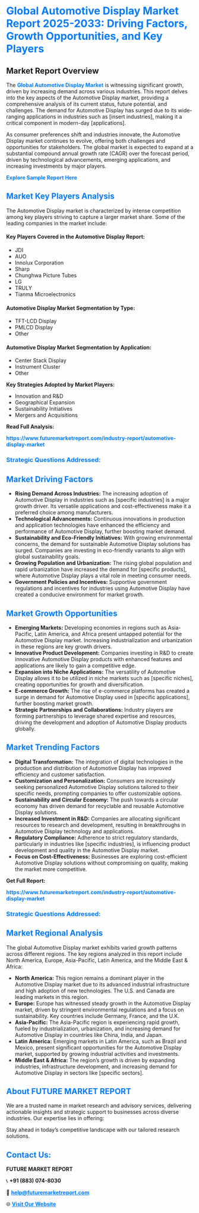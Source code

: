 <h1 style="color: #007BFF;">Global Automotive Display Market Report 2025-2033: Driving Factors, Growth Opportunities, and Key Players</h1>

<section id="overview">
<h2>Market Report Overview</h2>
<p>The <a href="https://www.futuremarketreport.com/industry-report/automotive-display-market" style="color: #007BFF; text-decoration: none;"><strong>Global Automotive Display Market</strong></a> is witnessing significant growth, driven by increasing demand across various industries. This report delves into the key aspects of the Automotive Display market, providing a comprehensive analysis of its current status, future potential, and challenges. The demand for Automotive Display has surged due to its wide-ranging applications in industries such as [insert industries], making it a critical component in modern-day [applications].</p>
<p>As consumer preferences shift and industries innovate, the Automotive Display market continues to evolve, offering both challenges and opportunities for stakeholders. The global market is expected to expand at a substantial compound annual growth rate (CAGR) over the forecast period, driven by technological advancements, emerging applications, and increasing investments by major players.</p>
</section>

<section id="overview">
<p><a href="https://www.futuremarketreport.com/request-sample/reportId=25975" style="color: #007BFF; text-decoration: none;"><strong>Explore Sample Report Here</strong></a></p>
</section>

<section id="key-players">
<h2 style="color: #007BFF;">Market Key Players Analysis</h2>
<p>The Automotive Display market is characterized by intense competition among key players striving to capture a larger market share. Some of the leading companies in the market include:</p>
<h4>Key Players Covered in the Automotive Display Report:</h4>
<ul><li>JDI</li><li>AUO</li><li>Innolux Corporation</li><li>Sharp</li><li>Chunghwa Picture Tubes</li><li>LG</li><li>TRULY</li><li>Tianma Microelectronics</li></ul>
<h4>Automotive Display Market Segmentation by Type:</h4>
<ul><li>TFT-LCD Display</li><li>PMLCD Display</li><li>Other</li></ul>

<h4>Automotive Display Market Segmentation by Application:</h4>
<ul><li>Center Stack Display</li><li>Instrument Cluster</li><li>Other</li></ul>
<p><strong>Key Strategies Adopted by Market Players:</strong></p>
<ul>
<li>Innovation and R&D</li>
<li>Geographical Expansion</li>
<li>Sustainability Initiatives</li>
<li>Mergers and Acquisitions</li>
</ul>
</section>

<section>
<p><strong>Read Full Analysis: </strong></p><a href="https://www.futuremarketreport.com/industry-report/automotive-display-market" style="color: #007BFF; text-decoration: none;"><strong>https://www.futuremarketreport.com/industry-report/automotive-display-market</strong></a>
<h3 style="color: #007BFF;">Strategic Questions Addressed:</h3>
</section>

<section id="driving-factors">
<h2 style="color: #007BFF;">Market Driving Factors</h2>
<ul>
<li><strong>Rising Demand Across Industries:</strong> The increasing adoption of Automotive Display in industries such as [specific industries] is a major growth driver. Its versatile applications and cost-effectiveness make it a preferred choice among manufacturers.</li>
<li><strong>Technological Advancements:</strong> Continuous innovations in production and application technologies have enhanced the efficiency and performance of Automotive Display, further boosting market demand.</li>
<li><strong>Sustainability and Eco-Friendly Initiatives:</strong> With growing environmental concerns, the demand for sustainable Automotive Display solutions has surged. Companies are investing in eco-friendly variants to align with global sustainability goals.</li>
<li><strong>Growing Population and Urbanization:</strong> The rising global population and rapid urbanization have increased the demand for [specific products], where Automotive Display plays a vital role in meeting consumer needs.</li>
<li><strong>Government Policies and Incentives:</strong> Supportive government regulations and incentives for industries using Automotive Display have created a conducive environment for market growth.</li>
</ul>
</section>

<section id="growth-opportunities">
<h2 style="color: #007BFF;">Market Growth Opportunities</h2>
<ul>
<li><strong>Emerging Markets:</strong> Developing economies in regions such as Asia-Pacific, Latin America, and Africa present untapped potential for the Automotive Display market. Increasing industrialization and urbanization in these regions are key growth drivers.</li>
<li><strong>Innovative Product Development:</strong> Companies investing in R&D to create innovative Automotive Display products with enhanced features and applications are likely to gain a competitive edge.</li>
<li><strong>Expansion into Niche Applications:</strong> The versatility of Automotive Display allows it to be utilized in niche markets such as [specific niches], creating opportunities for growth and diversification.</li>
<li><strong>E-commerce Growth:</strong> The rise of e-commerce platforms has created a surge in demand for Automotive Display used in [specific applications], further boosting market growth.</li>
<li><strong>Strategic Partnerships and Collaborations:</strong> Industry players are forming partnerships to leverage shared expertise and resources, driving the development and adoption of Automotive Display products globally.</li>
</ul>
</section>

<section id="trending-factors">
<h2 style="color: #007BFF;">Market Trending Factors</h2>
<ul>
<li><strong>Digital Transformation:</strong> The integration of digital technologies in the production and distribution of Automotive Display has improved efficiency and customer satisfaction.</li>
<li><strong>Customization and Personalization:</strong> Consumers are increasingly seeking personalized Automotive Display solutions tailored to their specific needs, prompting companies to offer customizable options.</li>
<li><strong>Sustainability and Circular Economy:</strong> The push towards a circular economy has driven demand for recyclable and reusable Automotive Display solutions.</li>
<li><strong>Increased Investment in R&D:</strong> Companies are allocating significant resources to research and development, resulting in breakthroughs in Automotive Display technology and applications.</li>
<li><strong>Regulatory Compliance:</strong> Adherence to strict regulatory standards, particularly in industries like [specific industries], is influencing product development and quality in the Automotive Display market.</li>
<li><strong>Focus on Cost-Effectiveness:</strong> Businesses are exploring cost-efficient Automotive Display solutions without compromising on quality, making the market more competitive.</li>
</ul>
</section>

<section>
<p><strong>Get Full Report: </strong></p><a href="https://www.futuremarketreport.com/industry-report/automotive-display-market" style="color: #007BFF; text-decoration: none;"><strong>https://www.futuremarketreport.com/industry-report/automotive-display-market</strong></a>
<h3 style="color: #007BFF;">Strategic Questions Addressed:</h3>
</section>


<section id="regional-analysis">
<h2 style="color: #007BFF;">Market Regional Analysis</h2>
<p>The global Automotive Display market exhibits varied growth patterns across different regions. The key regions analyzed in this report include North America, Europe, Asia-Pacific, Latin America, and the Middle East & Africa:</p>
<ul>
<li><strong>North America:</strong> This region remains a dominant player in the Automotive Display market due to its advanced industrial infrastructure and high adoption of new technologies. The U.S. and Canada are leading markets in this region.</li>
<li><strong>Europe:</strong> Europe has witnessed steady growth in the Automotive Display market, driven by stringent environmental regulations and a focus on sustainability. Key countries include Germany, France, and the U.K.</li>
<li><strong>Asia-Pacific:</strong> The Asia-Pacific region is experiencing rapid growth, fueled by industrialization, urbanization, and increasing demand for Automotive Display in countries like China, India, and Japan.</li>
<li><strong>Latin America:</strong> Emerging markets in Latin America, such as Brazil and Mexico, present significant opportunities for the Automotive Display market, supported by growing industrial activities and investments.</li>
<li><strong>Middle East & Africa:</strong> The region’s growth is driven by expanding industries, infrastructure development, and increasing demand for Automotive Display in sectors like [specific sectors].</li>
</ul>
</section>

<footer>
<h2 style="color: #007BFF;">About FUTURE MARKET REPORT</h2>
<p>We are a trusted name in market research and advisory services, delivering actionable insights and strategic support to businesses across diverse industries. Our expertise lies in offering:</p>

<p>Stay ahead in today’s competitive landscape with our tailored research solutions.</p>

<h2 style="color: #007BFF;">Contact Us:</h2>
<p><strong>FUTURE MARKET REPORT</strong></p>
<p>📞 <strong>+91 (883) 074-8030</strong></p>
<p>📧 <strong><a href="mailto:help@futuremarketreport.com" style="color: #007BFF;">help@futuremarketreport.com</a></strong></p>
<p>🌐 <strong><a href="https://www.futuremarketreport.com/" style="color: #007BFF;">Visit Our Website</a></strong></p>
</footer>
